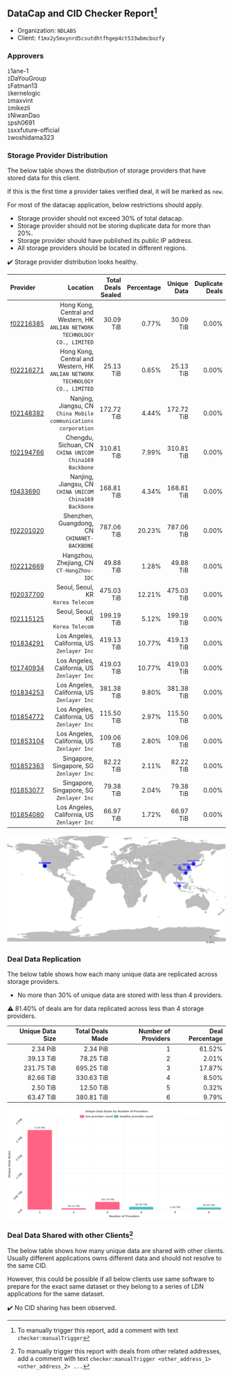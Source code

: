 ## DataCap and CID Checker Report[^1]
 - Organization: `NDLABS`
 - Client: `f1mx2y5mxynrd5csutdhtfhgep4ct533wbmcbozfy`
### Approvers
`1`1ane-1<br/>`1`DaYouGroup<br/>`1`Fatman13<br/>`1`kernelogic<br/>`1`maxvint<br/>`1`mikezli<br/>`1`NiwanDao<br/>`1`psh0691<br/>`1`sxxfuture-official<br/>`1`woshidama323

### Storage Provider Distribution
The below table shows the distribution of storage providers that have stored data for this client.

If this is the first time a provider takes verified deal, it will be marked as `new`.

For most of the datacap application, below restrictions should apply.
 - Storage provider should not exceed 30% of total datacap.
 - Storage provider should not be storing duplicate data for more than 20%.
 - Storage provider should have published its public IP address.
 - All storage providers should be located in different regions.

✔️ Storage provider distribution looks healthy.

| Provider                                              |                                                                        Location | Total Deals Sealed | Percentage | Unique Data | Duplicate Deals |
| :---------------------------------------------------- | ------------------------------------------------------------------------------: | -----------------: | ---------: | ----------: | --------------: |
| [f02216385](https://filfox.info/en/address/f02216385) | Hong Kong, Central and Western, HK<br/>`ANLIAN NETWORK TECHNOLOGY CO., LIMITED` |          30.09 TiB |      0.77% |   30.09 TiB |           0.00% |
| [f02216271](https://filfox.info/en/address/f02216271) | Hong Kong, Central and Western, HK<br/>`ANLIAN NETWORK TECHNOLOGY CO., LIMITED` |          25.13 TiB |      0.65% |   25.13 TiB |           0.00% |
| [f02148382](https://filfox.info/en/address/f02148382) |              Nanjing, Jiangsu, CN<br/>`China Mobile communications corporation` |         172.72 TiB |      4.44% |  172.72 TiB |           0.00% |
| [f02194766](https://filfox.info/en/address/f02194766) |                       Chengdu, Sichuan, CN<br/>`CHINA UNICOM China169 Backbone` |         310.81 TiB |      7.99% |  310.81 TiB |           0.00% |
| [f0433690](https://filfox.info/en/address/f0433690)   |                       Nanjing, Jiangsu, CN<br/>`CHINA UNICOM China169 Backbone` |         168.81 TiB |      4.34% |  168.81 TiB |           0.00% |
| [f02201020](https://filfox.info/en/address/f02201020) |                                 Shenzhen, Guangdong, CN<br/>`CHINANET-BACKBONE` |         787.06 TiB |     20.23% |  787.06 TiB |           0.00% |
| [f02212669](https://filfox.info/en/address/f02212669) |                                    Hangzhou, Zhejiang, CN<br/>`CT-HangZhou-IDC` |          49.88 TiB |      1.28% |   49.88 TiB |           0.00% |
| [f02037700](https://filfox.info/en/address/f02037700) |                                            Seoul, Seoul, KR<br/>`Korea Telecom` |         475.03 TiB |     12.21% |  475.03 TiB |           0.00% |
| [f02115125](https://filfox.info/en/address/f02115125) |                                            Seoul, Seoul, KR<br/>`Korea Telecom` |         199.19 TiB |      5.12% |  199.19 TiB |           0.00% |
| [f01834291](https://filfox.info/en/address/f01834291) |                                  Los Angeles, California, US<br/>`Zenlayer Inc` |         419.13 TiB |     10.77% |  419.13 TiB |           0.00% |
| [f01740934](https://filfox.info/en/address/f01740934) |                                  Los Angeles, California, US<br/>`Zenlayer Inc` |         419.03 TiB |     10.77% |  419.03 TiB |           0.00% |
| [f01834253](https://filfox.info/en/address/f01834253) |                                  Los Angeles, California, US<br/>`Zenlayer Inc` |         381.38 TiB |      9.80% |  381.38 TiB |           0.00% |
| [f01854772](https://filfox.info/en/address/f01854772) |                                  Los Angeles, California, US<br/>`Zenlayer Inc` |         115.50 TiB |      2.97% |  115.50 TiB |           0.00% |
| [f01853104](https://filfox.info/en/address/f01853104) |                                  Los Angeles, California, US<br/>`Zenlayer Inc` |         109.06 TiB |      2.80% |  109.06 TiB |           0.00% |
| [f01852363](https://filfox.info/en/address/f01852363) |                                     Singapore, Singapore, SG<br/>`Zenlayer Inc` |          82.22 TiB |      2.11% |   82.22 TiB |           0.00% |
| [f01853077](https://filfox.info/en/address/f01853077) |                                     Singapore, Singapore, SG<br/>`Zenlayer Inc` |          79.38 TiB |      2.04% |   79.38 TiB |           0.00% |
| [f01854080](https://filfox.info/en/address/f01854080) |                                  Los Angeles, California, US<br/>`Zenlayer Inc` |          66.97 TiB |      1.72% |   66.97 TiB |           0.00% |

<img src="https://raw.githubusercontent.com/data-preservation-programs/filplus-checker-assets/main/filecoin-project/filecoin-plus-large-datasets/issues/2055/1689576624536.png"/>

### Deal Data Replication
The below table shows how each many unique data are replicated across storage providers.

- No more than 30% of unique data are stored with less than 4 providers.

⚠️ 81.40% of deals are for data replicated across less than 4 storage providers.

| Unique Data Size | Total Deals Made | Number of Providers | Deal Percentage |
| ---------------: | ---------------: | ------------------: | --------------: |
|         2.34 PiB |         2.34 PiB |                   1 |          61.52% |
|        39.13 TiB |        78.25 TiB |                   2 |           2.01% |
|       231.75 TiB |       695.25 TiB |                   3 |          17.87% |
|        82.66 TiB |       330.63 TiB |                   4 |           8.50% |
|         2.50 TiB |        12.50 TiB |                   5 |           0.32% |
|        63.47 TiB |       380.81 TiB |                   6 |           9.79% |

<img src="https://raw.githubusercontent.com/data-preservation-programs/filplus-checker-assets/main/filecoin-project/filecoin-plus-large-datasets/issues/2055/1689576625309.png"/>

### Deal Data Shared with other Clients[^3]
The below table shows how many unique data are shared with other clients.
Usually different applications owns different data and should not resolve to the same CID.

However, this could be possible if all below clients use same software to prepare for the exact same dataset or they belong to a series of LDN applications for the same dataset.

✔️ No CID sharing has been observed.

[^1]: To manually trigger this report, add a comment with text `checker:manualTrigger`

[^2]: Deals from those addresses are combined into this report as they are specified with `checker:manualTrigger`

[^3]: To manually trigger this report with deals from other related addresses, add a comment with text `checker:manualTrigger <other_address_1> <other_address_2> ...`
